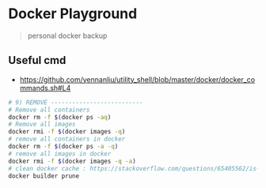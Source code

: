 # Docker Playground
> personal docker backup

## Useful cmd

- https://github.com/yennanliu/utility_shell/blob/master/docker/docker_commands.sh#L4

```bash
# 9) REMOVE --------------------------
# Remove all containers
docker rm -f $(docker ps -aq)
# Remove all images
docker rmi -f $(docker images -q)
# remove all containers in docker
docker rm -f $(docker ps -a -q)
# remove all images in docker
docker rmi -f $(docker images -q -a)
# clean docker cache : https://stackoverflow.com/questions/65405562/is-there-a-way-to-clean-docker-build-cache
docker builder prune
```
